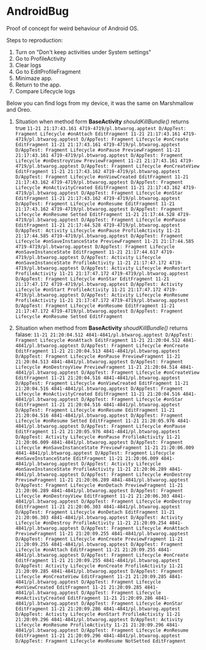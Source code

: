 # AndroidBug
Proof of concept for weird behaviour of Android OS.


Steps to reproduction:
1. Turn on "Don't keep activities under System settings"
2. Go to ProfileActivity
3. Clear logs
4. Go to EditProfileFragment
5. Minimaze app.
6. Return to the app.
7. Compare Lifecycle logs

Below you can find logs from my device, it was the same on Marshmallow and Oreo.
1. Situation when method form **BaseActivity** *shouldKillBundle()* returns true
`11-21 21:17:43.161 4719-4719/pl.btwarog.apptest D/AppTest: Fragment Lifecycle #onAttach EditFragment
11-21 21:17:43.161 4719-4719/pl.btwarog.apptest D/AppTest: Fragment Lifecycle #onCreate EditFragment
11-21 21:17:43.161 4719-4719/pl.btwarog.apptest D/AppTest: Fragment Lifecycle #onPause PreviewFragment
11-21 21:17:43.161 4719-4719/pl.btwarog.apptest D/AppTest: Fragment Lifecycle #onDestroyView PreviewFragment
11-21 21:17:43.161 4719-4719/pl.btwarog.apptest D/AppTest: Fragment Lifecycle #onCreateView EditFragment
11-21 21:17:43.162 4719-4719/pl.btwarog.apptest D/AppTest: Fragment Lifecycle #onViewCreated EditFragment
11-21 21:17:43.162 4719-4719/pl.btwarog.apptest D/AppTest: Fragment Lifecycle #onActivityCreated EditFragment
11-21 21:17:43.162 4719-4719/pl.btwarog.apptest D/AppTest: Fragment Lifecycle #onStar EditFragment
11-21 21:17:43.162 4719-4719/pl.btwarog.apptest D/AppTest: Fragment Lifecycle #onResume EditFragment
11-21 21:17:43.162 4719-4719/pl.btwarog.apptest D/AppTest: Fragment Lifecycle #onResume Setted EditFragment
11-21 21:17:44.528 4719-4719/pl.btwarog.apptest D/AppTest: Fragment Lifecycle #onPause EditFragment
11-21 21:17:44.528 4719-4719/pl.btwarog.apptest D/AppTest: Activity Lifecycle #onPause ProfileActivity
11-21 21:17:44.585 4719-4719/pl.btwarog.apptest D/AppTest: Fragment Lifecycle #onSaveInstanceState PreviewFragment
11-21 21:17:44.585 4719-4719/pl.btwarog.apptest D/AppTest: Fragment Lifecycle #onSaveInstanceState EditFragment
11-21 21:17:44.617 4719-4719/pl.btwarog.apptest D/AppTest: Activity Lifecycle #onSaveInstanceState ProfileActivity
11-21 21:17:47.172 4719-4719/pl.btwarog.apptest D/AppTest: Activity Lifecycle #onRestart ProfileActivity
11-21 21:17:47.172 4719-4719/pl.btwarog.apptest D/AppTest: Fragment Lifecycle #onStar EditFragment
11-21 21:17:47.172 4719-4719/pl.btwarog.apptest D/AppTest: Activity Lifecycle #onStart ProfileActivity
11-21 21:17:47.172 4719-4719/pl.btwarog.apptest D/AppTest: Activity Lifecycle #onResume ProfileActivity
11-21 21:17:47.172 4719-4719/pl.btwarog.apptest D/AppTest: Fragment Lifecycle #onResume EditFragment
11-21 21:17:47.172 4719-4719/pl.btwarog.apptest D/AppTest: Fragment Lifecycle #onResume Setted EditFragment
`

2. Situation when method from **BaseActivity** *shoudKillBundle()* returns falase:
`11-21 21:20:04.512 4841-4841/pl.btwarog.apptest D/AppTest: Fragment Lifecycle #onAttach EditFragment
11-21 21:20:04.512 4841-4841/pl.btwarog.apptest D/AppTest: Fragment Lifecycle #onCreate EditFragment
11-21 21:20:04.513 4841-4841/pl.btwarog.apptest D/AppTest: Fragment Lifecycle #onPause PreviewFragment
11-21 21:20:04.513 4841-4841/pl.btwarog.apptest D/AppTest: Fragment Lifecycle #onDestroyView PreviewFragment
11-21 21:20:04.514 4841-4841/pl.btwarog.apptest D/AppTest: Fragment Lifecycle #onCreateView EditFragment
11-21 21:20:04.516 4841-4841/pl.btwarog.apptest D/AppTest: Fragment Lifecycle #onViewCreated EditFragment
11-21 21:20:04.516 4841-4841/pl.btwarog.apptest D/AppTest: Fragment Lifecycle #onActivityCreated EditFragment
11-21 21:20:04.516 4841-4841/pl.btwarog.apptest D/AppTest: Fragment Lifecycle #onStar EditFragment
11-21 21:20:04.516 4841-4841/pl.btwarog.apptest D/AppTest: Fragment Lifecycle #onResume EditFragment
11-21 21:20:04.516 4841-4841/pl.btwarog.apptest D/AppTest: Fragment Lifecycle #onResume Setted EditFragment
11-21 21:20:05.976 4841-4841/pl.btwarog.apptest D/AppTest: Fragment Lifecycle #onPause EditFragment
11-21 21:20:05.976 4841-4841/pl.btwarog.apptest D/AppTest: Activity Lifecycle #onPause ProfileActivity
11-21 21:20:06.009 4841-4841/pl.btwarog.apptest D/AppTest: Fragment Lifecycle #onSaveInstanceState PreviewFragment
11-21 21:20:06.009 4841-4841/pl.btwarog.apptest D/AppTest: Fragment Lifecycle #onSaveInstanceState EditFragment
11-21 21:20:06.009 4841-4841/pl.btwarog.apptest D/AppTest: Activity Lifecycle #onSaveInstanceState ProfileActivity
11-21 21:20:06.289 4841-4841/pl.btwarog.apptest D/AppTest: Fragment Lifecycle #onDestroy PreviewFragment
11-21 21:20:06.289 4841-4841/pl.btwarog.apptest D/AppTest: Fragment Lifecycle #onDetach PreviewFragment
11-21 21:20:06.289 4841-4841/pl.btwarog.apptest D/AppTest: Fragment Lifecycle #onDestroyView EditFragment
11-21 21:20:06.303 4841-4841/pl.btwarog.apptest D/AppTest: Fragment Lifecycle #onDestroy EditFragment
11-21 21:20:06.303 4841-4841/pl.btwarog.apptest D/AppTest: Fragment Lifecycle #onDetach EditFragment
11-21 21:20:06.303 4841-4841/pl.btwarog.apptest D/AppTest: Activity Lifecycle #onDestroy ProfileActivity
11-21 21:20:09.254 4841-4841/pl.btwarog.apptest D/AppTest: Fragment Lifecycle #onAttach PreviewFragment
11-21 21:20:09.255 4841-4841/pl.btwarog.apptest D/AppTest: Fragment Lifecycle #onCreate PreviewFragment
11-21 21:20:09.255 4841-4841/pl.btwarog.apptest D/AppTest: Fragment Lifecycle #onAttach EditFragment
11-21 21:20:09.255 4841-4841/pl.btwarog.apptest D/AppTest: Fragment Lifecycle #onCreate EditFragment
11-21 21:20:09.255 4841-4841/pl.btwarog.apptest D/AppTest: Activity Lifecycle #onCreate ProfileActivity
11-21 21:20:09.285 4841-4841/pl.btwarog.apptest D/AppTest: Fragment Lifecycle #onCreateView EditFragment
11-21 21:20:09.285 4841-4841/pl.btwarog.apptest D/AppTest: Fragment Lifecycle #onViewCreated EditFragment
11-21 21:20:09.285 4841-4841/pl.btwarog.apptest D/AppTest: Fragment Lifecycle #onActivityCreated EditFragment
11-21 21:20:09.286 4841-4841/pl.btwarog.apptest D/AppTest: Fragment Lifecycle #onStar EditFragment
11-21 21:20:09.286 4841-4841/pl.btwarog.apptest D/AppTest: Activity Lifecycle #onStart ProfileActivity
11-21 21:20:09.296 4841-4841/pl.btwarog.apptest D/AppTest: Activity Lifecycle #onResume ProfileActivity
11-21 21:20:09.296 4841-4841/pl.btwarog.apptest D/AppTest: Fragment Lifecycle #onResume EditFragment
11-21 21:20:09.296 4841-4841/pl.btwarog.apptest D/AppTest: Fragment Lifecycle #onResume NotSetted EditFragment
`
